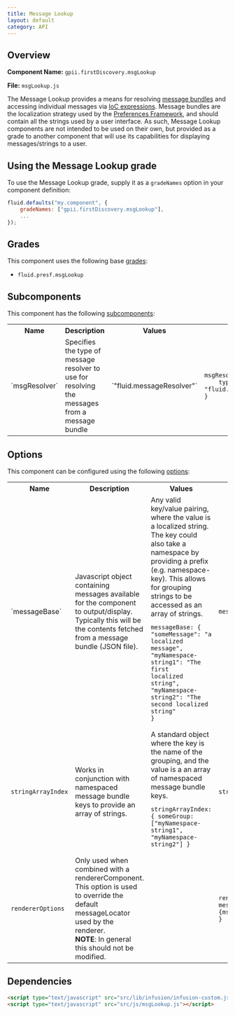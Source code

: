 ```yaml
---
title: Message Lookup
layout: default
category: API
---
```


## Overview

**Component Name:** `gpii.firstDiscovery.msgLookup`

**File:** `msgLookup.js`

The Message Lookup provides a means for resolving
[message bundles](http://docs.fluidproject.org/infusion/development/LocalizationInThePreferencesFramework.html)
and accessing individual messages via
[IoC expressions](http://docs.fluidproject.org/infusion/development/IoCReferences.html).
Message bundles are the localization strategy used by the
[Preferences Framework](http://docs.fluidproject.org/infusion/development/PreferencesFramework.html),
and should contain all the strings used by a user interface. As such, Message Lookup components
are not intended to be used on their own, but provided as a grade to another component that will
use its capabilities for displaying messages/strings to a user.

## Using the Message Lookup grade

To use the Message Lookup grade, supply it as a `gradeNames` option in your component definition:

```javascript
fluid.defaults("my.component", {
    gradeNames: ["gpii.firstDiscovery.msgLookup"],
    ...
});
```

## Grades

This component uses the following base
[grades](http://docs.fluidproject.org/infusion/development/ComponentGrades.html):

* `fluid.presf.msgLookup`

## Subcomponents

This component has the following
[subcomponents](http://docs.fluidproject.org/infusion/development/SubcomponentDeclaration.html):

<table>
    <tr><th>Name</th><th>Description</th><th>Values</th><th>Default</th></tr>
    <tr>
        <td>`msgResolver`</td>
        <td>Specifies the type of message resolver to use for resolving the messages from a message bundle</td>
        <td>`"fluid.messageResolver"`</td>
        <td>
        <pre><code>msgResolver: {
    type: "fluid.messageResolver"
}</code></pre>
        </td>
    </tr>

</table>

## Options

This component can be configured using the following
[options](http://docs.fluidproject.org/infusion/development/ComponentOptionsAndDefaults.html):

<table>
    <tr><th>Name</th><th>Description</th><th>Values</th><th>Default</th></tr>
    <tr>
        <td>`messageBase`</td>
        <td>

Javascript object containing messages available for the component to output/display. Typically this will be the contents fetched from a message bundle (JSON file).</td>
        <td>Any valid key/value pairing, where the value is a localized string. The key could also take a namespace by providing a prefix (e.g. namespace-key). This allows for grouping strings to be accessed as an array of strings.
        <pre><code>messageBase: {
    "someMessage": "a localized message",
    "myNamespace-string1": "The first localized string",
    "myNamespace-string2": "The second localized string"
}</code></pre></td>
        <td>
        <pre><code>messageBase: {}</code></pre>
        </td>
    </tr>
    <tr>
        <td>`stringArrayIndex`</td>
        <td>Works in conjunction with namespaced message bundle keys to provide an array of strings.</td>
        <td>A standard object where the key is the name of the grouping, and the value is a an array of namespaced message bundle keys.
        <pre><code>stringArrayIndex: {
    someGroup: ["myNamespace-string1", "myNamespace-string2"]
}</code></pre></td>
        <td>
        <pre><code>stringArrayIndex: {}</code></pre>
        </td>
    </tr>
    <tr>
        <td>`rendererOptions`</td>
        <td>Only used when combined with a rendererComponent. This option is used to override the default messageLocator used by the renderer.<br/><strong>NOTE</strong>: In general this should not be modified.</td>
        <td></td>
        <td>
        <pre><code>rendererOptions: {
    messageLocator: "{msgResolver}.resolve"
}</code></pre>
        </td>
    </tr>
</table>

## Dependencies

```html
<script type="text/javascript" src="src/lib/infusion/infusion-custom.js"></script>
<script type="text/javascript" src="src/js/msgLookup.js"></script>
```


